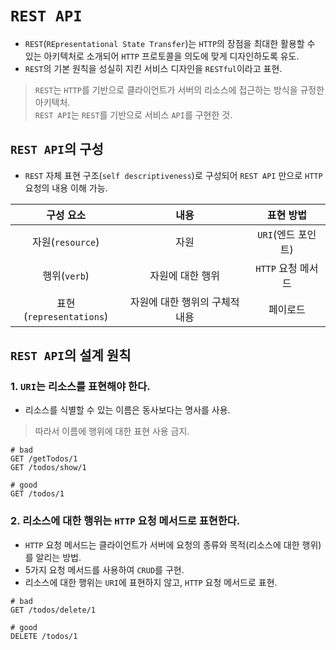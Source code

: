 # `REST API`

- `REST`(`REpresentational State Transfer`)는 `HTTP`의 장점을 최대한 활용할 수 있는 아키텍처로 소개되어 `HTTP` 프로토콜을 의도에 맞게 디자인하도록 유도.
- `REST`의 기본 원칙을 성실히 지킨 서비스 디자인을 `RESTful`이라고 표현.

> `REST`는 `HTTP`를 기반으로 클라이언트가 서버의 리소스에 접근하는 방식을 규정한 아키텍처.  
> `REST API`는 `REST`를 기반으로 서비스 `API`를 구현한 것.

## `REST API`의 구성

- `REST` 자체 표현 구조(`self descriptiveness`)로 구성되어 `REST API` 만으로 `HTTP` 요청의 내용 이해 가능.

|        구성 요소        |              내용              |     표현 방법      |
| :---------------------: | :----------------------------: | :----------------: |
|    자원(`resource`)     |              자원              | `URI`(엔드 포인트) |
|      행위(`verb`)       |        자원에 대한 행위        | `HTTP` 요청 메서드 |
| 표현(`representations`) | 자원에 대한 행위의 구체적 내용 |      페이로드      |

## `REST API`의 설계 원칙

### 1. `URI`는 리소스를 표현해야 한다.

- 리소스를 식별할 수 있는 이름은 동사보다는 명사를 사용.

> 따라서 이름에 행위에 대한 표현 사용 금지.

```shell
# bad
GET /getTodos/1
GET /todos/show/1

# good
GET /todos/1
```

### 2. 리소스에 대한 행위는 `HTTP` 요청 메서드로 표현한다.

- `HTTP` 요청 메서드는 클라이언트가 서버에 요청의 종류와 목적(리소스에 대한 행위)를 알리는 방법.
- 5가지 요청 메서드를 사용하여 `CRUD`를 구현.
- 리소스에 대한 행위는 `URI`에 표현하지 않고, `HTTP` 요청 메서드로 표현.

```shell
# bad
GET /todos/delete/1

# good
DELETE /todos/1
```